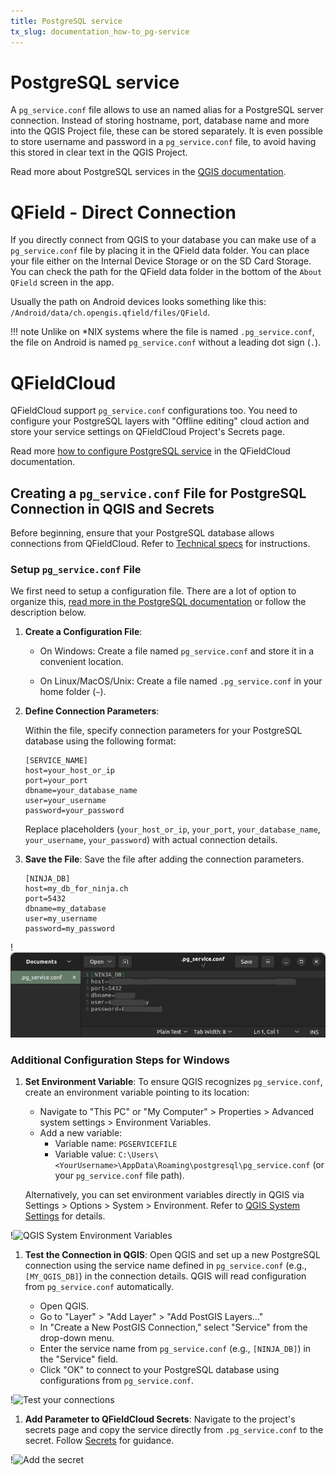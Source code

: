 ```yaml
---
title: PostgreSQL service
tx_slug: documentation_how-to_pg-service
---
```


# PostgreSQL service

A `pg_service.conf` file allows to use an named alias for a PostgreSQL server connection. Instead of storing hostname, port, database name and more into the QGIS Project file, these can be stored separately. It is even possible to store username and password in a `pg_service.conf` file, to avoid having this stored in clear text in the QGIS Project.

Read more about PostgreSQL services in the [QGIS documentation](https://docs.qgis.org/3.22/en/docs/user_manual/managing_data_source/opening_data.html#postgresql-service-connection-file).

# QField - Direct Connection

If you directly connect from QGIS to your database you can make use of a `pg_service.conf` file by placing it in the QField data folder. You can place your file either on the Internal Device Storage or on the SD Card Storage. You can check the path for the QField data folder in the bottom of the `About QField` screen in the app.

Usually the path on Android devices looks something like this: `/Android/data/ch.opengis.qfield/files/QField`.

!!! note
    Unlike on *NIX systems where the file is named `.pg_service.conf`, the file on Android is named `pg_service.conf` without a leading dot sign (`.`).

# QFieldCloud

QFieldCloud support `pg_service.conf` configurations too. You need to configure your PostgreSQL layers with "Offline editing" cloud action and store your service settings on QFieldCloud Project's Secrets page.

Read more [how to configure PostgreSQL service](../reference/qfieldcloud/secrets.md) in the QFieldCloud documentation.

## Creating a `pg_service.conf` File for PostgreSQL Connection in QGIS and Secrets

Before beginning, ensure that your PostgreSQL database allows connections from QFieldCloud. Refer to [Technical specs](../reference/qfieldcloud/specs.md) for instructions.

### Setup `pg_service.conf` File

We first need to setup a configuration file. There are a lot of option to organize this, [read more in the PostgreSQL documentation](https://www.postgresql.org/docs/current/libpq-pgservice.html) or follow the description below.

1. **Create a Configuration File**:

   - On Windows:
     Create a file named `pg_service.conf` and store it in a convenient location.

   - On Linux/MacOS/Unix:
     Create a file named `.pg_service.conf` in your home folder (`~`).

2. **Define Connection Parameters**:

   Within the file, specify connection parameters for your PostgreSQL database using the following format:

   ```
   [SERVICE_NAME]
   host=your_host_or_ip
   port=your_port
   dbname=your_database_name
   user=your_username
   password=your_password
   ```

   Replace placeholders (`your_host_or_ip`, `your_port`, `your_database_name`, `your_username`, `your_password`) with actual connection details.

3. **Save the File**:
   Save the file after adding the connection parameters.

   ```
   [NINJA_DB]
   host=my_db_for_ninja.ch
   port=5432
   dbname=my_database
   user=my_username
   password=my_password
   ```

!![Parameters](../assets/images/service_config_file_001.png)

### Additional Configuration Steps for Windows

1. **Set Environment Variable**:
   To ensure QGIS recognizes `pg_service.conf`, create an environment variable pointing to its location:

   - Navigate to "This PC" or "My Computer" > Properties > Advanced system settings > Environment Variables.
   - Add a new variable:
     - Variable name: `PGSERVICEFILE`
     - Variable value: `C:\Users\<YourUsername>\AppData\Roaming\postgresql\pg_service.conf` (or your `pg_service.conf` file path).

   Alternatively, you can set environment variables directly in QGIS via Settings > Options > System > Environment. Refer to [QGIS System Settings](https://docs.qgis.org/3.28/en/docs/user_manual/introduction/qgis_configuration.html#system-settings) for details.

!![QGIS System Environment Variables](../assets/images/service_config_file_002.png)

1. **Test the Connection in QGIS**: Open QGIS and set up a new PostgreSQL connection using the service name defined in `pg_service.conf` (e.g., `[MY_QGIS_DB]`) in the connection details. QGIS will read configuration from `pg_service.conf` automatically.

   - Open QGIS.
   - Go to "Layer" > "Add Layer" > "Add PostGIS Layers..."
   - In "Create a New PostGIS Connection," select "Service" from the drop-down menu.
   - Enter the service name from `pg_service.conf` (e.g., `[NINJA_DB]`) in the "Service" field.
   - Click "OK" to connect to your PostgreSQL database using configurations from `pg_service.conf`.

!![Test your connections](../assets/images/service_config_file_003.png,350px)

1. **Add Parameter to QFieldCloud Secrets**: Navigate to the project's secrets page and copy the service directly from `.pg_service.conf` to the secret. Follow [Secrets](../reference/qfieldcloud/secrets.md) for guidance.

!![Add the secret](../assets/images/service_config_file_004.png,350px)
